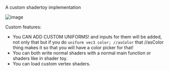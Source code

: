 A custom shadertoy implementation

![image](https://github.com/user-attachments/assets/d1c474b1-5805-4314-803a-bdeb6f061539)


Custom features:

- You CAN ADD CUSTOM UNIFORMS! and inputs for them will be added, not only that but if you do ```uniform vec3 color; //asColor``` that //asColor thing makes it so that you will have a color picker for that!
- You can both write normal shaders with a normal main function or shaders like in shader toy.
- You can load custom vertex shaders.
